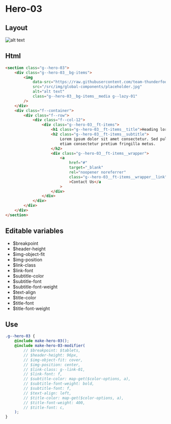 # Hero-03

## Layout

![alt text][hero-03]

[hero-03]: /src/img/global-components/hero/hero-03.jpg

## Html

```html
<section class="g--hero-03">
    <div class="g--hero-03__bg-items">
        <img
            data-src="https://raw.githubusercontent.com/team-thunderfoot/ui/main/src/img/global-components/bg-placeholder.jpg"
            src="/src/img/global-components/placeholder.jpg"
            alt="alt text"
            class="g--hero-03__bg-items__media g--lazy-01"
        />
    </div>
    <div class="f--container">
        <div class="f--row">
            <div class="f--col-12">
                <div class="g--hero-03__ft-items">
                    <h1 class="g--hero-03__ft-items__title">Heading lorem ipsum dolor</h1>
                    <h2 class="g--hero-03__ft-items__subtitle">
                        Lorem ipsum dolor sit amet consectetur. Sed pulvinar odio velit fermentum
                        etiam consectetur pretium fringilla metus.
                    </h2>
                    <div class="g--hero-03__ft-items__wrapper">
                        <a
                            href="#"
                            target="_blank"
                            rel="noopener noreferrer"
                            class="g--hero-03__ft-items__wrapper__link"
                            >Contact Us</a
                        >
                    </div>
                </div>
            </div>
        </div>
    </div>
</section>
```

## Editable variables

-   $breakpoint
-   $header-height
-   $img-object-fit
-   $img-position
-   $link-class
-   $link-font
-   $subtitle-color
-   $subtitle-font
-   $subtitle-font-weight
-   $text-align
-   $title-color
-   $title-font
-   $title-font-weight

## Use

```scss
.g--hero-03 {
    @include make-hero-03();
    @include make-hero-03-modifier(
        // $breakpoint: $tablets,
        // $header-height: 96px,
        // $img-object-fit: cover,
        // $img-position: center,
        // $link-class: g--link-01,
        // $link-font: f,
        // $subtitle-color: map-get($color-options, a),
        // $subtitle-font-weight: bold,
        // $subtitle-font: f,
        // $text-align: left,
        // $title-color: map-get($color-options, a),
        // $title-font-weight: 400,
        // $title-font: c,
    );
}
```

